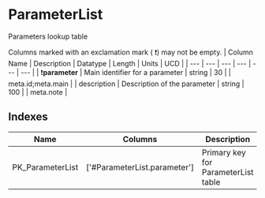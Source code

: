 # ParameterList
Parameters lookup table


Columns marked with an exclamation mark ( :exclamation:) may not be empty.
| Column Name | Description | Datatype | Length | Units  | UCD |
| --- | --- | --- | --- | --- | --- |
| :exclamation:**parameter** | Main identifier for a parameter | string | 30 |  | meta.id;meta.main  |
| description | Description of the parameter | string | 100 |  | meta.note  |

## Indexes
| Name | Columns | Description |
| --- | --- | --- |
| PK_ParameterList | ['#ParameterList.parameter'] | Primary key for ParameterList table |

